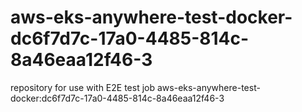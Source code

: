 # aws-eks-anywhere-test-docker-dc6f7d7c-17a0-4485-814c-8a46eaa12f46-3
repository for use with E2E test job aws-eks-anywhere-test-docker:dc6f7d7c-17a0-4485-814c-8a46eaa12f46-3
